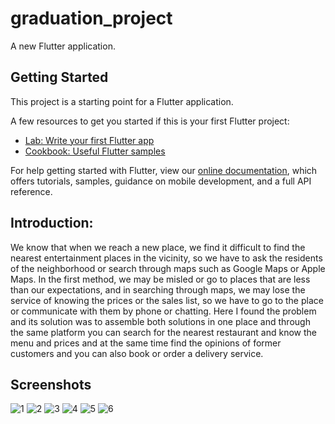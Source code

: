 # graduation_project

A new Flutter application.

## Getting Started

This project is a starting point for a Flutter application.

A few resources to get you started if this is your first Flutter project:

- [Lab: Write your first Flutter app](https://flutter.dev/docs/get-started/codelab)
- [Cookbook: Useful Flutter samples](https://flutter.dev/docs/cookbook)

For help getting started with Flutter, view our
[online documentation](https://flutter.dev/docs), which offers tutorials,
samples, guidance on mobile development, and a full API reference.

## Introduction:

We know that when we reach a new place, we find it difficult to find the nearest entertainment places in the vicinity, so we have to ask the residents of the neighborhood or search through maps such as Google Maps or Apple Maps.
In the first method, we may be misled or go to places that are less than our expectations, and in searching through maps, we may lose the service of knowing the prices or the sales list, so we have to go to the place or communicate with them by phone or chatting.
Here I found the problem and its solution was to assemble both solutions in one place and through the same platform you can search for the nearest restaurant and know the menu and prices and at the same time find the opinions of former customers and you can also book or order a delivery service.

## Screenshots

![1](https://user-images.githubusercontent.com/36240402/129079516-82dbe2eb-cbd5-4e82-a6af-a7d8f4b30f30.jpg)
![2](https://user-images.githubusercontent.com/36240402/129079527-1ecbce01-5fe9-4a57-8d1b-5abe18a78596.jpg)
![3](https://user-images.githubusercontent.com/36240402/129079528-f11a06d0-037d-4fff-a25b-3de849f0925d.jpg)
![4](https://user-images.githubusercontent.com/36240402/129079529-be2470e1-cc1d-4d55-8654-9608fb39ee03.jpeg)
![5](https://user-images.githubusercontent.com/36240402/129079533-e6e9ec3c-1841-4208-a1ef-2e27eafc3489.jpeg)
![6](https://user-images.githubusercontent.com/36240402/129079534-591a1595-c8ed-491d-8451-588784db1e75.jpeg)

